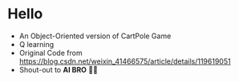 # Hello 

- An Object-Oriented version of CartPole Game
- Q learning 
- Original Code from https://blog.csdn.net/weixin_41466575/article/details/119619051
- Shout-out to **AI BRO** 🙈🙈